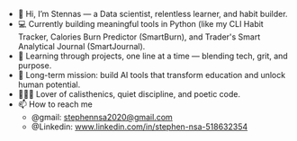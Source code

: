 - 👋 Hi, I’m Stennas — a Data scientist, relentless learner, and habit builder.
- 💻 Currently building meaningful tools in Python (like my CLI Habit Tracker, Calories Burn Predictor (SmartBurn), and Trader's Smart Analytical Journal (SmartJournal).
- 🧠 Learning through projects, one line at a time — blending tech, grit, and purpose.
- 🎯 Long-term mission: build AI tools that transform education and unlock human potential.
- 🏋🏽‍♂️ Lover of calisthenics, quiet discipline, and poetic code.
- 📫 How to reach me
  - @gmail: stephennsa2020@gmail.com
  - @Linkedin: www.linkedin.com/in/stephen-nsa-518632354
